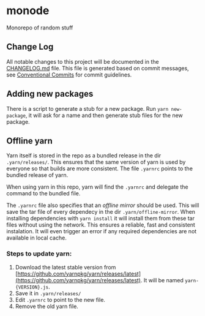 # monode

Monorepo of random stuff

## Change Log

All notable changes to this project will be documented in the [CHANGELOG.md](CHANGELOG.md) file. This file is generated based on commit messages, see [Conventional Commits](https://conventionalcommits.org) for commit guidelines.

## Adding new packages

There is a script to generate a stub for a new package. Run `yarn new-package`, it will ask for a name and then generate stub files for the new package.

## Offline yarn

Yarn itself is stored in the repo as a bundled release in the dir `.yarn/releases/`. This ensures that the same version of yarn is used by everyone so that builds are more consistent. The file `.yarnrc` points to the bundled release of yarn.

When using yarn in this repo, yarn will find the `.yarnrc` and delegate the command to the bundled file.

The `.yarnrc` file also specifies that an _offline mirror_ should be used. This will save the tar file of every dependecy in the dir `.yarn/offline-mirror`. When installing dependencies with `yarn install` it will install them from these tar files without using the network. This ensures a reliable, fast and consistent instalation. It will even trigger an error if any required dependencies are not available in local cache.

### Steps to update yarn:

1. Download the latest stable version from [https://github.com/yarnpkg/yarn/releases/latest](https://github.com/yarnpkg/yarn/releases/latest). It will be named `yarn-{VERSION}.js`.
2. Save it in `.yarn/releases/`
3. Edit `.yarnrc` to point to the new file.
4. Remove the old yarn file.
